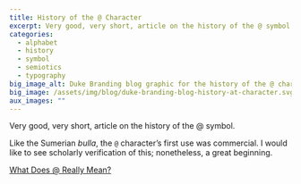 ```yaml
---
title: History of the @ Character
excerpt: Very good, very short, article on the history of the @ symbol.
categories:
  - alphabet
  - history
  - symbol
  - semiotics
  - typography
big_image_alt: Duke Branding blog graphic for the history of the @ character.
big_image: /assets/img/blog/duke-branding-blog-history-at-character.svg
aux_images: ""
---
```

Very good, very short, article on the history of the @ symbol. 

Like the Sumerian <i>bulla</i>, the `@` character’s first use was commercial. I would like to see scholarly verification of this; nonetheless, a great beginning.

<a href="http://gizmodo.com/5240647/what-does--really-mean" target="_blank">What Does @ Really Mean?</a>
